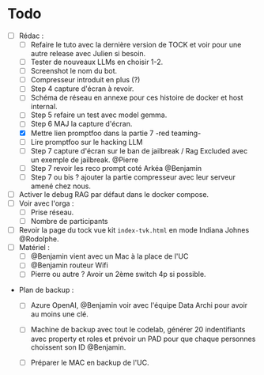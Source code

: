# Todo

- [ ] Rédac :
    - [ ] Refaire le tuto avec la dernière version de TOCK et voir pour une autre release avec Julien si besoin.
    - [ ] Tester de nouveaux LLMs en choisir 1-2.
    - [ ] Screenshot le nom du bot.
    - [ ] Compresseur introduit en plus (?)
    - [ ] Step 4 capture d'écran à revoir.
    - [ ] Schéma de réseau en annexe pour ces histoire de docker et host internal.
    - [ ] Step 5 refaire un test avec model gemma.
    - [ ] Step 6 MAJ la capture d'écran.
    - [X] Mettre lien promptfoo dans la partie 7 -red teaming-
    - [ ] Lire promptfoo sur le hacking LLM
    - [ ] Step 7 capture d'écran sur le ban de jailbreak / Rag Excluded avec un exemple de jailbreak. @Pierre
    - [ ] Step 7 revoir les reco prompt coté Arkéa @Benjamin
    - [ ] Step 7 ou bis ? ajouter la partie compresseur avec leur serveur amené chez nous.
- [ ] Activer le debug RAG par défaut dans le docker compose.
- [ ] Voir avec l'orga :
  - [ ] Prise réseau.
  - [ ] Nombre de participants
- [ ] Revoir la page du tock vue kit `index-tvk.html` en mode Indiana Johnes @Rodolphe.
- [ ] Matériel :
  - [ ] @Benjamin vient avec un Mac à la place de l'UC
  - [ ] @Benjamin routeur Wifi
  - [ ] Pierre ou autre ? Avoir un 2ème switch 4p si possible.
- Plan de backup :
  - [ ] Azure OpenAI, @Benjamin voir avec l'équipe Data Archi pour avoir au moins une clé.
  - [ ] Machine de backup avec tout le codelab, générer 20 indentifiants avec property et roles et prévoir un PAD pour que chaque personnes choissent son ID @Benjamin.
  - [ ] Préparer le MAC en backup de l'UC.

